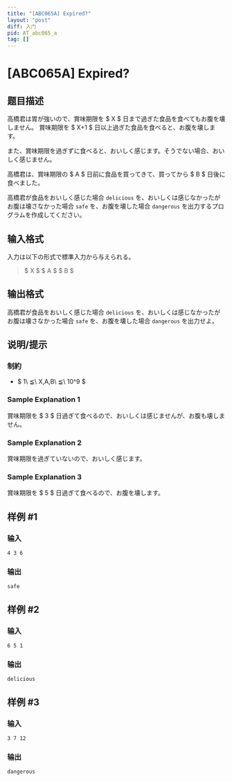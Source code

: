 ```yaml
---
title: "[ABC065A] Expired?"
layout: "post"
diff: 入门
pid: AT_abc065_a
tag: []
---
```


# [ABC065A] Expired?

## 题目描述

[problemUrl]: https://atcoder.jp/contests/abc065/tasks/abc065_a

高橋君は胃が強いので、賞味期限を $ X $ 日まで過ぎた食品を食べてもお腹を壊しません。 賞味期限を $ X+1 $ 日以上過ぎた食品を食べると、お腹を壊します。

また、賞味期限を過ぎずに食べると、おいしく感じます。そうでない場合、おいしく感じません。

高橋君は、賞味期限の $ A $ 日前に食品を買ってきて、買ってから $ B $ 日後に食べました。

高橋君が食品をおいしく感じた場合 `delicious` を、おいしくは感じなかったがお腹は壊さなかった場合 `safe` を、お腹を壊した場合 `dangerous` を出力するプログラムを作成してください。

## 输入格式

入力は以下の形式で標準入力から与えられる。

> $ X $ $ A $ $ B $

## 输出格式

高橋君が食品をおいしく感じた場合 `delicious` を、おいしくは感じなかったがお腹は壊さなかった場合 `safe` を、お腹を壊した場合 `dangerous` を出力せよ。

## 说明/提示

### 制約

- $ 1\ ≦\ X,A,B\ ≦\ 10^9 $

### Sample Explanation 1

賞味期限を $ 3 $ 日過ぎて食べるので、おいしくは感じませんが、お腹も壊しません。

### Sample Explanation 2

賞味期限を過ぎていないので、おいしく感じます。

### Sample Explanation 3

賞味期限を $ 5 $ 日過ぎて食べるので、お腹を壊します。

## 样例 #1

### 输入

```
4 3 6
```

### 输出

```
safe
```

## 样例 #2

### 输入

```
6 5 1
```

### 输出

```
delicious
```

## 样例 #3

### 输入

```
3 7 12
```

### 输出

```
dangerous
```

